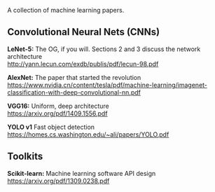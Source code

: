 A collection of machine learning papers.     

## Convolutional Neural Nets (CNNs)   

**LeNet-5:** The OG, if you will. Sections 2 and 3 discuss the network architecture    
http://yann.lecun.com/exdb/publis/pdf/lecun-98.pdf     

**AlexNet:** The paper that started the revolution    
https://www.nvidia.cn/content/tesla/pdf/machine-learning/imagenet-classification-with-deep-convolutional-nn.pdf     

**VGG16:** Uniform, deep architecture     
https://arxiv.org/pdf/1409.1556.pdf

**YOLO v1** Fast object detection   
https://homes.cs.washington.edu/~ali/papers/YOLO.pdf

## Toolkits
**Scikit-learn:** Machine learning software API design            
https://arxiv.org/pdf/1309.0238.pdf
